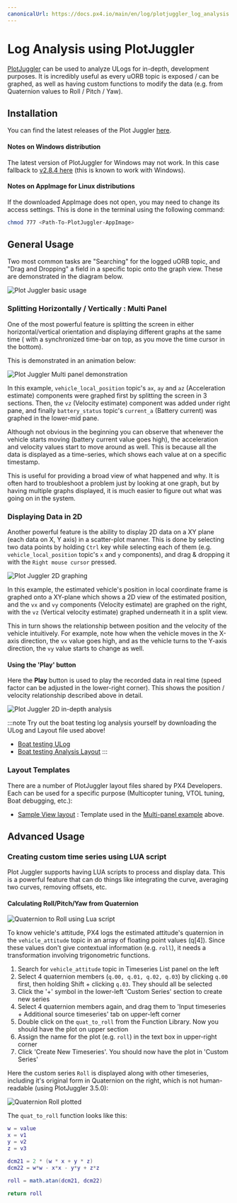 ```yaml
---
canonicalUrl: https://docs.px4.io/main/en/log/plotjuggler_log_analysis
---
```


# Log Analysis using PlotJuggler

[PlotJuggler](https://github.com/facontidavide/PlotJuggler) can be used to analyze ULogs for in-depth, development purposes.
It is incredibly useful as every uORB topic is exposed / can be graphed, as well as having custom functions to modify the data (e.g. from Quaternion values to Roll / Pitch / Yaw).

## Installation

You can find the latest releases of the Plot Juggler [here](https://github.com/facontidavide/PlotJuggler/releases).

#### Notes on Windows distribution

The latest version of PlotJuggler for Windows may not work.
In this case fallback to [v2.8.4 here](https://github.com/facontidavide/PlotJuggler/releases/tag/2.8.4) (this is known to work with Windows).

#### Notes on AppImage for Linux distributions

If the downloaded AppImage does not open, you may need to change its access settings.
This is done in the terminal using the following command:

```bash
chmod 777 <Path-To-PlotJuggler-AppImage>
```

## General Usage

Two most common tasks are "Searching" for the logged uORB topic, and "Drag and Dropping" a field in a specific topic onto the graph view.
These are demonstrated in the diagram below.

![Plot Juggler basic usage](../../assets/flight_log_analysis/plot_juggler/plotjuggler_timeseries_search_and_drop.svg)

### Splitting Horizontally / Vertically : Multi Panel

One of the most powerful feature is splitting the screen in either horizontal/vertical orientation and displaying different graphs at the same time ( with a synchronized time-bar on top, as you move the time cursor in the bottom).

This is demonstrated in an animation below:

![Plot Juggler Multi panel demonstration](../../assets/flight_log_analysis/plot_juggler/plotjuggler_dragdrop_multipanel.gif)

In this example, `vehicle_local_position` topic's `ax`, `ay` and `az` (Acceleration estimate) components were graphed first by splitting the screen in 3 sections.
Then, the `vz` (Velocity estimate) component was added under right pane, and finally `battery_status` topic's `current_a` (Battery current) was graphed in the lower-mid pane.

Although not obvious in the beginning you can observe that whenever the vehicle starts moving (battery current value goes high), the acceleration and velocity values start to move around as well.
This is because all the data is displayed as a time-series, which shows each value at on a specific timestamp.

This is useful for providing a broad view of what happened and why.
It is often hard to troubleshoot a problem just by looking at one graph, but by having multiple graphs displayed, it is much easier to figure out what was going on in the system.

### Displaying Data in 2D

Another powerful feature is the ability to display 2D data on a XY plane (each data on X, Y axis) in a scatter-plot manner.
This is done by selecting two data points by holding `Ctrl` key while selecting each of them (e.g. `vehicle_local_position` topic's `x` and `y` components), and drag & dropping it with the `Right mouse cursor` pressed.

![Plot Juggler 2D graphing](../../assets/flight_log_analysis/plot_juggler/plotjuggler_2d_graph.gif)

In this example, the estimated vehicle's position in local coordinate frame is graphed onto a XY-plane which shows a 2D view of the estimated position, and the `vx` and `vy` components (Velocity estimate) are graphed on the right, with the `vz` (Vertical velocity estimate) graphed underneath it in a split view.

This in turn shows the relationship between position and the velocity of the vehicle intuitively.
For example, note how when the vehicle moves in the X-axis direction, the `vx` value goes high, and as the vehicle turns to the Y-axis direction, the `vy` value starts to change as well.

#### Using the 'Play' button

Here the **Play** button is used to play the recorded data in real time (speed factor can be adjusted in the lower-right corner).
This shows the position / velocity relationship described above in detail.

![Plot Juggler 2D in-depth analysis](../../assets/flight_log_analysis/plot_juggler/plotjuggler_2d_graph_pos_vel_analysis.gif)

:::note
Try out the boat testing log analysis yourself by downloading the ULog and Layout file used above!
- [Boat testing ULog](https://github.com/PX4/PX4-user_guide/raw/v1.14/assets/flight_log_analysis/plot_juggler/sample_log_boat_testing_2022-7-28-13-31-16.ulg)
- [Boat testing Analysis Layout](https://raw.githubusercontent.com/PX4/PX4-user_guide/main/assets/flight_log_analysis/plot_juggler/sample_log_boat_testing_layout.xml)
:::

### Layout Templates

There are a number of PlotJuggler layout files shared by PX4 Developers.
Each can be used for a specific purpose (Multicopter tuning, VTOL tuning, Boat debugging, etc.):

* [Sample View layout](https://github.com/PX4/PX4-user_guide/blob/v1.14/assets/flight_log_analysis/plot_juggler/plotjuggler_sample_view.xml) : Template used in the [Multi-panel example](#splitting-horizontally-vertically-multi-panel) above.


## Advanced Usage

### Creating custom time series using LUA script

Plot Juggler supports having LUA scripts to process and display data.
This is a powerful feature that can do things like integrating the curve, averaging two curves, removing offsets, etc.

#### Calculating Roll/Pitch/Yaw from Quaternion

![Quaternion to Roll using Lua script](../../assets/flight_log_analysis/plot_juggler/plotjuggler_quaternion_to_roll_lua_script.png)

To know vehicle's attitude, PX4 logs the estimated attitude's quaternion in the `vehicle_attitude` topic in an array of floating point values (q[4]).
Since these values don't give contextual information (e.g. `roll`), it needs a transformation involving trigonometric functions.

1. Search for `vehicle_attitude` topic in Timeseries List panel on the left
2. Select 4 quaternion members (`q.00, q.01, q.02, q.03`) by clicking `q.00` first, then holding Shift + clicking `q.03`. They should all be selected
3. Click the '+' symbol in the lower-left 'Custom Series' section to create new series
4. Select 4 quaternion members again, and drag them to 'Input timeseries + Additional source timeseries' tab on upper-left corner
5. Double click on the `quat_to_roll` from the Function Library. Now you should have the plot on upper section
6. Assign the name for the plot (e.g. `roll`) in the text box in upper-right corner
7. Click 'Create New Timeseries'. You should now have the plot in 'Custom Series'

Here the custom series `Roll` is displayed along with other timeseries, including it's original form in Quaternion on the right, which is not human-readable (using PlotJuggler 3.5.0):

![Quaternion Roll plotted](../../assets/flight_log_analysis/plot_juggler/plotjuggler_quaternion_roll_plotted.png)

The `quat_to_roll` function looks like this:
```lua
w = value
x = v1
y = v2
z = v3

dcm21 = 2 * (w * x + y * z)
dcm22 = w*w - x*x - y*y + z*z

roll = math.atan(dcm21, dcm22)

return roll
```
